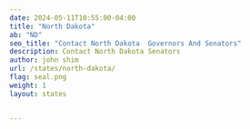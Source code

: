 ```yaml
---
date: 2024-05-11T10:55:00-04:00
title: "North Dakota"
ab: "ND"
seo_title: "Contact North Dakota  Governors And Senators"
description: Contact North Dakota Senators
author: john shim
url: /states/north-dakota/
flag: seal.png
weight: 1
layout: states


---
```


